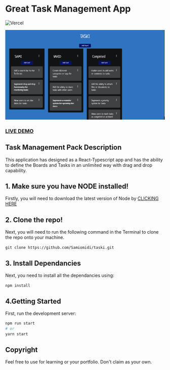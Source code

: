 # Great Task Management App

![Vercel](https://vercelbadge.vercel.app/api/Samiomidi/taski)

[![Great Task Management App](taski-screenshot.png?raw=true "Great Task Management App")](https://taski-seven.vercel.app/)

### <a href="https://taski-seven.vercel.app/">LIVE DEMO</a>

## Task Management Pack Description

This application has designed as a React-Typescript app and has the ability to define the Boards and Tasks in an unlimited way with drag and drop capability.

## 1. Make sure you have NODE installed!

Firstly, you will need to download the latest version of Node by <a href="https://nodejs.org/en/download/">CLICKING HERE</a>

## 2. Clone the repo!

Next, you will need to run the following command in the Terminal to clone the repo onto your machine.

`git clone https://github.com/Samiomidi/taski.git`

## 3. Install Dependancies

Next, you need to install all the dependancies using:

`npm install`

## 4.Getting Started

First, run the development server:

```bash
npm run start
# or
yarn start
```

## Copyright

Feel free to use for learning or your portfolio. Don't claim as your own.
